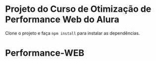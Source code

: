 # Projeto do Curso de Otimização de Performance Web do Alura

Clone o projeto e faça `npm install` para instalar as dependências.
# Performance-WEB

